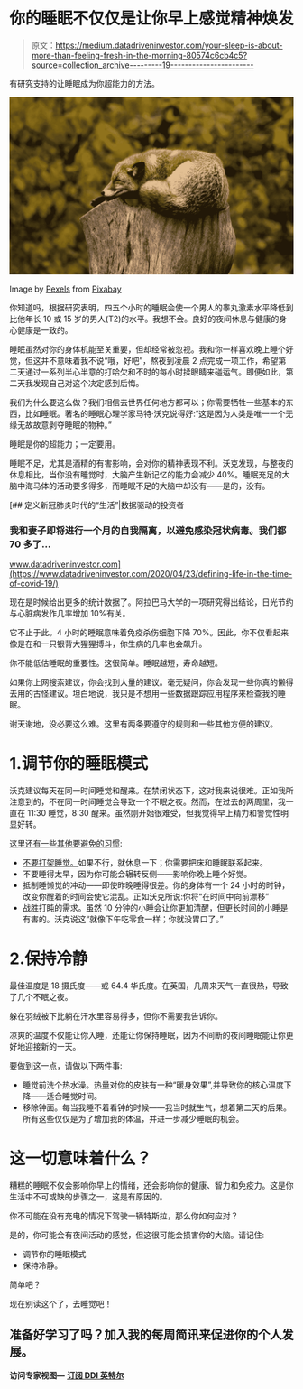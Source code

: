 # 你的睡眠不仅仅是让你早上感觉精神焕发

> 原文：<https://medium.datadriveninvestor.com/your-sleep-is-about-more-than-feeling-fresh-in-the-morning-80574c6cb4c5?source=collection_archive---------19----------------------->

有研究支持的让睡眠成为你超能力的方法。

![](img/7166e9890e6ef43c123e3e3dd0754806.png)

Image by [Pexels](https://pixabay.com/users/Pexels-2286921/?utm_source=link-attribution&utm_medium=referral&utm_campaign=image&utm_content=1284512) from [Pixabay](https://pixabay.com/?utm_source=link-attribution&utm_medium=referral&utm_campaign=image&utm_content=1284512)

你知道吗，根据研究表明，四五个小时的睡眠会使一个男人的睾丸激素水平降低到比他年长 10 或 15 岁的男人(T2)的水平。我想不会。良好的夜间休息与健康的身心健康是一致的。

睡眠虽然对你的身体机能至关重要，但却经常被忽视。我和你一样喜欢晚上睡个好觉，但这并不意味着我不说“哦，好吧”，熬夜到凌晨 2 点完成一项工作，希望第二天通过一系列半心半意的打哈欠和不时的每小时揉眼睛来碰运气。即便如此，第二天我发现自己对这个决定感到后悔。

我们为什么要这么做？我们相信去世界任何地方都可以；你需要牺牲一些基本的东西，比如睡眠。著名的睡眠心理学家马特·沃克说得好:“这是因为人类是唯一一个无缘无故故意剥夺睡眠的物种。”

睡眠是你的超能力；一定要用。

睡眠不足，尤其是酒精的有害影响，会对你的精神表现不利。沃克发现，与整夜的休息相比，当你没有睡觉时，大脑产生新记忆的能力会减少 40%。睡眠充足的大脑中海马体的活动要多得多，而睡眠不足的大脑中却没有——是的，没有。

[](https://www.datadriveninvestor.com/2020/04/23/defining-life-in-the-time-of-covid-19/) [## 定义新冠肺炎时代的“生活”|数据驱动的投资者

### 我和妻子即将进行一个月的自我隔离，以避免感染冠状病毒。我们都 70 多了…

www.datadriveninvestor.com](https://www.datadriveninvestor.com/2020/04/23/defining-life-in-the-time-of-covid-19/) 

现在是时候给出更多的统计数据了。阿拉巴马大学的一项研究得出结论，日光节约与心脏病发作几率增加 10%有关。

它不止于此。4 小时的睡眠意味着免疫杀伤细胞下降 70%。因此，你不仅看起来像是在和一只银背大猩猩搏斗，你生病的几率也会飙升。

你不能低估睡眠的重要性。这很简单。睡眠越短，寿命越短。

如果你上网搜索建议，你会找到大量的建议。毫无疑问，你会发现一些你真的懒得去用的古怪建议。坦白地说，我只是不想用一些数据跟踪应用程序来检查我的睡眠。

谢天谢地，没必要这么难。这里有两条要遵守的规则和一些其他方便的建议。

# 1.调节你的睡眠模式

沃克建议每天在同一时间睡觉和醒来。在禁闭状态下，这对我来说很难。正如我所注意到的，不在同一时间睡觉会导致一个不眠之夜。然而，在过去的两周里，我一直在 11:30 睡觉，8:30 醒来。虽然刚开始很难受，但我觉得早上精力和警觉性明显好转。

[这里还有一些其他要避免的习惯](https://www.youtube.com/watch?v=GFpciGYBELo):

*   [不要打架睡觉。](https://www.helpguide.org/articles/sleep/insomnia-causes-and-cures.htm)如果不行，就休息一下；你需要把床和睡眠联系起来。
*   不要睡得太早，因为你可能会辗转反侧——影响你晚上睡个好觉。
*   抵制睡懒觉的冲动——即使昨晚睡得很差。你的身体有一个 24 小时的时钟，改变你醒着的时间会使它混乱。正如沃克所说:你将“在时间中向前漂移”
*   战胜打盹的需求。虽然 10 分钟的小睡会让你更加清醒，但更长时间的小睡是有害的。沃克说这“就像下午吃零食一样；你就没胃口了。”

# 2.保持冷静

最佳温度是 18 摄氏度——或 64.4 华氏度。在英国，几周来天气一直很热，导致了几个不眠之夜。

躲在羽绒被下比躺在汗水里容易得多，但你不需要我告诉你。

凉爽的温度不仅能让你入睡，还能让你保持睡眠，因为不间断的夜间睡眠能让你更好地迎接新的一天。

要做到这一点，请做以下两件事:

*   睡觉前洗个热水澡。热量对你的皮肤有一种“暖身效果”,并导致你的核心温度下降——适合睡觉时间。
*   移除钟面。每当我睡不着看钟的时候——我当时就生气，想着第二天的后果。所有这些仅仅是为了增加我的体温，并进一步减少睡眠的机会。

# 这一切意味着什么？

糟糕的睡眠不仅会影响你早上的情绪，还会影响你的健康、智力和免疫力。这是你生活中不可或缺的步骤之一，这是有原因的。

你不可能在没有充电的情况下驾驶一辆特斯拉，那么你如何应对？

是的，你可能会有夜间活动的感觉，但这很可能会损害你的大脑。请记住:

*   调节你的睡眠模式
*   保持冷静。

简单吧？

现在别读这个了，去睡觉吧！

## 准备好学习了吗？加入我的每周简讯来促进你的个人发展。

**访问专家视图—** [**订阅 DDI 英特尔**](https://datadriveninvestor.com/ddi-intel)